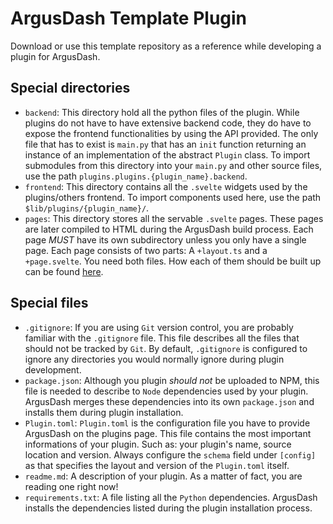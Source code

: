 # ArgusDash Template Plugin

Download or use this template repository as a reference while developing a plugin for ArgusDash.

## Special directories

 - `backend`: This directory hold all the python files of the plugin. While plugins do not have to have extensive backend code, they do have to expose the frontend functionalities by using the API provided. The only file that has to exist is `main.py` that has an `init` function returning an instance of an implementation of the abstract `Plugin` class. To import submodules from this directory into your `main.py` and other source files, use the path `plugins.plugins.{plugin_name}.backend`.
 - `frontend`: This directory contains all the `.svelte` widgets used by the plugins/others frontend. To import components used here, use the path `$lib/plugins/{plugin_name}/`.
 - `pages`: This directory stores all the servable `.svelte` pages. These pages are later compiled to HTML during the ArgusDash build process. Each page *MUST* have its own subdirectory unless you only have a single page. Each page consists of two parts: A `+layout.ts` and a `+page.svelte`. You need both files. How each of them should be built up can be found [here](https://svelte.dev/docs/).

## Special files

 - `.gitignore`: If you are using `Git` version control, you are probably familiar with the `.gitignore` file. This file describes all the files that should not be tracked by `Git`. By default, `.gitignore` is configured to ignore any directories you would normally ignore during plugin development.
 - `package.json`: Although you plugin *should not* be uploaded to NPM, this file is needed to describe to `Node` dependencies used by your plugin. ArgusDash merges these dependencies into its own `package.json` and installs them during plugin installation.
 - `Plugin.toml`: `Plugin.toml` is the configuration file you have to provide ArgusDash on the plugins page. This file contains the most important informations of your plugin. Such as: your plugin's name, source location and version. Always configure the `schema` field under `[config]` as that specifies the layout and version of the `Plugin.toml` itself.
 - `readme.md`: A description of your plugin. As a matter of fact, you are reading one right now!
 - `requirements.txt`: A file listing all the `Python` dependencies. ArgusDash installs the dependencies listed during the plugin installation process.
